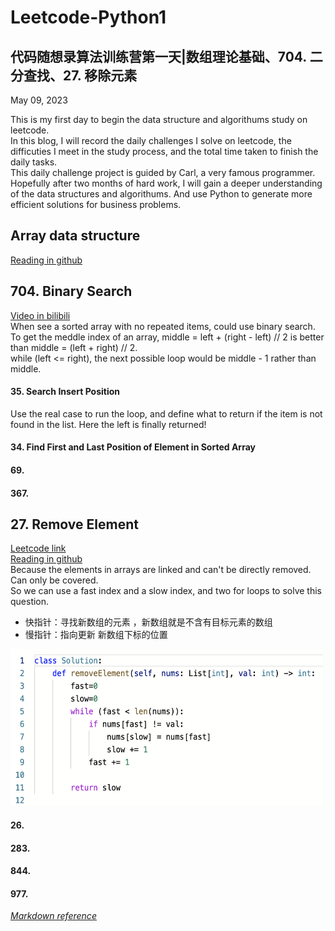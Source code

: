 # Leetcode-Python1
## 代码随想录算法训练营第一天|数组理论基础、704. 二分查找、27. 移除元素 
May 09, 2023 

This is my first day to begin the data structure and algorithums study on leetcode. \
In this blog, I will record the daily challenges I solve on leetcode, the difficuties I meet in the study process, and the total time taken to finish the daily tasks. \
This daily challenge project is guided by Carl, a very famous programmer. Hopefully after two months of hard work, I will gain a deeper understanding of the data structures and algorithums. And use Python to generate more efficient solutions for business problems. 

## Array data structure
[Reading in github](https://github.com/youngyangyang04/leetcode-master)

## 704. Binary Search
[Video in bilibili](https://www.bilibili.com/video/BV1fA4y1o715/?vd_source=63f26efad0d35bcbb0de794512ac21f3) \
When see a sorted array with no repeated items, could use binary search. \
To get the meddle index of an array, middle = left + (right - left) // 2 is better than middle = (left + right) // 2. \
while (left <= right), the next possible loop would be middle - 1 rather than middle.

#### 35. Search Insert Position
Use the real case to run the loop, and define what to return if the item is not found in the list. Here the left is finally returned!

#### 34. Find First and Last Position of Element in Sorted Array

#### 69.
#### 367.


## 27. Remove Element
[Leetcode link](https://leetcode.com/problems/remove-element/) \
[Reading in github](https://github.com/youngyangyang04/leetcodemaster/blob/master/problems/0027.%E7%A7%BB%E9%99%A4%E5%85%83%E7%B4%A0.md) \
Because the elements in arrays are linked and can't be directly removed. Can only be covered.\
So we can use a fast index and a slow index, and two for loops to solve this question.
- 快指针：寻找新数组的元素 ，新数组就是不含有目标元素的数组
- 慢指针：指向更新 新数组下标的位置

<img src="https://github.com/gyjbb/Leetcode-Python1/blob/main/Screen%20Shot%202023-05-10%20at%205.46.43%20PM.png" width="500" height="250">

#### 26.
#### 283.
#### 844.
#### 977.


[*Markdown reference*](https://leetcode.com/discuss/general-discussion/1560831/markdown-reference-for-leetcode-formatting-cheatsheet)
